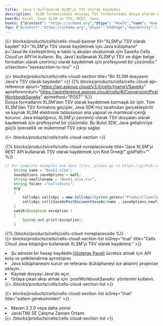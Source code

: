 ```yaml
---
title:  Java'i kullanarak XLSM'yi TSV olarak kaydedin
description:  XLSM formatındaki dosyayı TSV formatındaki dosya olarak kaydetmek için Aspose.Cells Cloud SDK for Java'i kullanma.
kwords: Excel, Save XLSM as TSV, REST, Java
howto: {"@context": "https://schema.org","@type": "HowTo","name": "How to save XLSM as TSV using the Cells Cloud Java library.","description": "How to save XLSM as TSV using the Cells Cloud Java library.","image": {"@type": "ImageObject"},"url": "/java/saveas/xlsm-to-tsv/","step": [{ "@type": "HowToStep","name": "How to save XLSM as TSV using the Cells Cloud Java library. step 1", "image": {"@type": "ImageObject",},"url": "/java/saveas/xlsm-to-tsv/","text": "Register an account at <a href='https://dashboard.aspose.cloud/'>Dashboard</a> to get free API quota & authorization details",},{ "@type": "HowToStep","name": "How to save XLSM as TSV using the Cells Cloud Java library. step 1", "image": {"@type": "ImageObject",},"url": "/java/saveas/xlsm-to-tsv/","text": "Install Java library and add the reference (import the library) to your project.",},{ "@type": "HowToStep","name": "How to save XLSM as TSV using the Cells Cloud Java library. step 1", "image": {"@type": "ImageObject",},"url": "/java/saveas/xlsm-to-tsv/","text": "Open the source file in Java.",},{ "@type": "HowToStep","name": "How to save XLSM as TSV using the Cells Cloud Java library. step 1", "image": {"@type": "ImageObject",},"url": "/java/saveas/xlsm-to-tsv/","text": "Use the `postWorkbookSaveAs` method to retrieve the resulting stream.",}, ],"supply": {"@type": "HowToSupply","name": "document"},"tool": [{"@type": "HowToTool","name": "IntelliJ IDEA, Visual Studio Code, Eclipse"},{"@type": "HowToTool","name": "Aspose Cells"}],"totalTime": "PT6M"}
fqa: {"@context":"https://schema.org","@type":"FAQPage","mainEntity":[{"@type":"Question","name":"Why save file as other formats file in C# using REST API?","acceptedAnswer":{"@type":"Answer","text":"Documents are encoded in many ways, and some files may be incompatible with the software you use. To open and read such files, just save them as appropriate file formats.<br/><ol><li>Install .NET SDK and add the reference (import the library) to your project.</li><li>Open the source file in C# using REST API.</li><li>Call the PostWorkbookSaveAsRequest() method, passing an output filename with required extension.</li><li>Get the result of save as a separate file.</li></ol>"}},{"@type":"Question","name":"What file formats can I save as with your C# library?","acceptedAnswer":{"@type":"Answer","text":"We support a variety of file formats for conversion using .NET library, including XLSX, Excel, xls , PDF, CSV, HTML, Markdown, XML, PNG, JPG, TIFF, Json, TXT and many more."}},{"@type":"Question","name":"What is the maximum allowed file size for conversion using this .NET library?","acceptedAnswer":{"@type":"Answer","text":"There are no file size limits for format conversions using .NET library."}}]}
---
```

{{< blocks/products/cells/cells-cloud-banner h1="XLSM\'yi TSV olarak kaydet" h2="XLSM\'yi TSV olarak kaydetmek için Java kütüphane" p="Java\'de özelleştirilmiş e-tablo iş akışları oluşturmak için SaveAs Cells Cloud\'un API\'ini kullanın. Bu, Java\'i kullanarak XLSM\'yi TSV ve diğer belge formatları olarak çevrimiçi olarak kaydetmek için profesyonel bir çözümdür." urlsection="saveas/xlsm-to-tsv/" >}}

{{< blocks/products/cells/cells-cloud-section title="Bir XLSM dosyasını Java\'e TSV olarak kaydedin" >}}
{{% blocks/products/cells/cells-cloud-api-reference apiurl="https://api.aspose.cloud/v3.0/cells/{name}/SaveAs" apireferenceurl="https://apireference.aspose.cloud/cells/#/Conversion/PostWorkbookSaveAs" apimethod="POST" %}}
<br/>
Dosya formatlarını XLSM'den TSV olarak kaydetmek karmaşık bir iştir. Tüm XLSM'den TSV formatına geçişler, Java SDK'mız tarafından gerçekleştirilir ve kaynak XLSM elektronik tablosunun ana yapısal ve mantıksal içeriği korunur. Java kitaplığımız, XLSM'yi çevrimiçi olarak TSV dosyaları olarak kaydetmek için profesyonel bir çözümdür. Bu Bulut SDK, Java geliştiriciye güçlü işlevsellik ve mükemmel TSV çıkışı sağlar.

{{< /blocks/products/cells/cells-cloud-section >}}

{{% blocks/products/cells/cells-cloud-noreplacecode title="Java XLSM\'yi REST API kullanarak TSV olarak kaydetmek için Kod Örneği" gistPath="" %}}
  
```java
// For complete examples and data files, please go to https://github.com/aspose-cells-cloud/aspose-cells-cloud-java/
    String name = "Book1.xlsm";
    SaveOptions saveOptions = null;
    String newfilename = "Book1_xlsx.tsv";
    String folder ="CellsTests";
    try 
    {
        CellsApi cellsApi = new CellsApi(System.getenv("ProductClientId"), System.getenv("ProductClientSecret"));
        cellsApi.cellsSaveAsPostDocumentSaveAs(name , saveOptions,newfilename,false,false,folder,null,null,null,true);                       
    }
    catch(Exception exception )
    {
        System.out.print(exception);
    }
```
  
{{% /blocks/products/cells/cells-cloud-noreplacecode %}}
<br/>
{{< blocks/products/cells/cells-cloud-section-list isGrey="true" title="Cells Cloud Java kitaplığını kullanarak XLSM\'yi TSV olarak kaydetme." >}}
<li> Şu adreste bir hesap kaydedin:<a href="https://dashboard.aspose.cloud/">Gösterge Paneli</a> ücretsiz almak için API kota ve yetkilendirme ayrıntılarını</li>
<li>Java kütüphanesini kurun ve referansı (kütüphaneyi içe aktarın) projenize ekleyin.</li>
<li>Kaynak dosyayı Java'de açın.</li>
<li>Ortaya çıkan akışı almak için `postWorkbookSaveAs` yöntemini kullanın.</li>
{{< /blocks/products/cells/cells-cloud-section-list >}}

{{< blocks/products/cells/cells-cloud-section-list isGrey="true" title="sistem gereksinimleri" >}}
<li>Maven 2.2.0 veya daha yenisi</li>
<li>Java(TM) SE Çalışma Zamanı Ortamı</li>
{{< /blocks/products/cells/cells-cloud-section-list >}}
